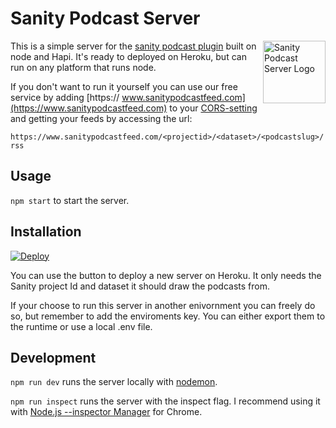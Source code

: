 # Sanity Podcast Server

<img align="right" width="100" height="100" alt="Sanity Podcast Server Logo" src="https://github.com/kmelve/sanity-podcast-server/blob/master/static/sanity-podcast-logo.png?raw=true">

This is a simple server for the [sanity podcast plugin](https://www.npmjs.com/package/sanity-plugin-podcast) built on node and Hapi. It's ready to deployed on Heroku, but can run on any platform that runs node.

If you don't want to run it yourself you can use our free service by adding [https:// www.sanitypodcastfeed.com](https://www.sanitypodcastfeed.com) to your [CORS-setting]() and getting your feeds by accessing the url:

`https://www.sanitypodcastfeed.com/<projectid>/<dataset>/<podcastslug>/rss`

## Usage

`npm start` to start the server.

## Installation

[![Deploy](https://www.herokucdn.com/deploy/button.svg)](https://heroku.com/deploy)

You can use the button to deploy a new server on Heroku. It only needs the Sanity project Id and dataset it should draw the podcasts from.

If your choose to run this server in another enivornment you can freely do so, but remember to add the enviroments key. You can either export them to the runtime or use a local .env file.

## Development

`npm run dev` runs the server locally with [nodemon](https://nodemon.io/).

`npm run inspect` runs the server with the inspect flag. I recommend using it with [Node.js --inspector Manager](https://chrome.google.com/webstore/detail/nodejs-v8-inspector-manag/gnhhdgbaldcilmgcpfddgdbkhjohddkj) for Chrome.

